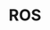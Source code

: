 ---
title: "ROS"
permalink: /categories/ROS/
layout: category
author_profile: true
toc: true
sidebar_main: true
taxonomy: ROS
---